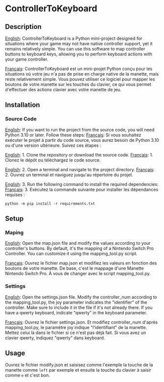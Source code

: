# ControllerToKeyboard
[Description]: ##description
[Installation]: ##installation
[Configuration]: ##configuration
[English]: ##english
[Français]: ##français

## Description
[English]: ControllerToKeyboard is a Python mini-project designed for situations where your game may not have native controller support, yet it remains relatively simple. You can use this software to map controller buttons to keyboard keys, allowing you to perform keyboard actions with your game controller.

[Français]: ControllerToKeyboard est un mini-projet Python conçu pour les situations où votre jeu n'a pas de prise en charge native de la manette, mais reste relativement simple. Vous pouvez utiliser ce logiciel pour mapper les boutons de votre manette sur les touches du clavier, ce qui vous permet d'effectuer des actions clavier avec votre manette de jeu.

## Installation

### Source Code
[English]: If you want to run the project from the source code, you will need Python 3.10 or later. Follow these steps:
[Français]: Si vous souhaitez exécuter le projet à partir du code source, vous aurez besoin de Python 3.10 ou d'une version ultérieure. Suivez ces étapes :

[English]: 1. Clone the repository or download the source code.
[Français]: 1. Clonez le dépôt ou téléchargez le code source.

[English]: 2. Open a terminal and navigate to the project directory.
[Français]: 2. Ouvrez un terminal et naviguez jusqu'au répertoire du projet.

[English]: 3. Run the following command to install the required dependencies:
[Français]: 3. Exécutez la commande suivante pour installer les dépendances requises :

```shell
python -m pip install -r requirements.txt
```
## Setup

### Maping
[English]: 
Open the map.json file and modify the values according to your controller's buttons. By default, it's the mapping of a Nintendo Switch Pro Controller. You can customize it using the mapping_tool.py script.

[Français]: 
Ouvrez le fichier map.json et modifiez les valeurs en fonction des boutons de votre manette. De base, c'est le mappage d'une Manette Nintendo Switch Pro. À vous de changer avec le script mapping_tool.py.

### Settings

[English]: 
Open the settings.json file. Modify the controller_num according to the mapping_tool.py, the joy parameter indicates the "identifier" of the controller. Make sure to include it in the file if it's not already there. If you have a qwerty keyboard, indicate "qwerty" in the keyboard parameter.

[Français]: 
Ouvrez le fichier settings.json. Et modifiez controller_num d'après mapping_tool.py, le paramètre joy indique "l'identifiant" de la manette. Mettez celui là dans le fichier si ce n'est pas déjà fait. Si vous avez un clavier qwerty, indiquez "qwerty" dans keyboard.

## Usage

Ouvrez le fichier modify.json et saisisez comme l'exemple la touche de la manette comme `left` par exemple et ensuite la touche du clavier à saisir comme `e` et c'est bon. 